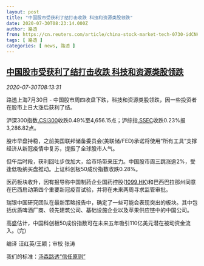 ```yaml
---
layout: post
title: "中国股市受获利了结打击收跌 科技和资源类股领跌"
date: 2020-07-30T08:23:14.000Z
author: 路透
from: https://cn.reuters.com/article/china-stock-market-tech-0730-idCNKCS24V172
tags: [ 路透 ]
categories: [ news, 路透 ]
---
```

<!--1596097394000-->
[中国股市受获利了结打击收跌 科技和资源类股领跌](https://cn.reuters.com/article/china-stock-market-tech-0730-idCNKCS24V172)
------

<div>
<div><i>2020-07-30T08:13:31</i></div><div class="StandardArticleBody_body"><p>路透上海7月30日 - 中国股市周四收盘下跌，科技和资源类股领跌，因一些投资者在股市上日大涨后获利了结。 </p><p>沪深300指数<a href="/investing/markets/index?symbol=.CSI300">.CSI300</a>收跌0.49%至4,656.15点；沪综指<a href="/investing/markets/index?symbol=.SSEC">.SSEC</a>收跌0.23%报3,286.82点。 </p><p>股市早盘持稳，之前美国联邦储备委员会(美联储/FED)承诺将使用“所有工具”支撑经济从新冠疫情中复苏，提振了全球股市人气。 </p><p>但午后时段，获利回吐步伐加大，给市场带来压力。中国股市周三跳涨逾2%，受逢低吸纳买盘推动。上证科创板50成份指数收跌0.28%。 </p><p>医药板块收升，因有报导称中国制药企业国药控股(<span id="symbol_1099.HK_2"><a href="//www.reuters.com/companies/1099.HK">1099.HK</a></span>)和巴西巴拉那州同意在巴西启动第四个重要新冠疫苗试验，并将在未来两周寻求监管审批。 </p><p>瑞银中国研究团队在最新策略报告中，确定了一些可能会表现突出的板块。其中包括优质啤酒厂商、领先建筑公司、基础设施企业以及苹果供应链中的中国公司。 </p><p>高盛估计，中国科创板50成份指数可在未来五年吸引110亿美元潜在被动资金流入。(完)  </p><div class="Attribution_container"><div class="Attribution_attribution"><p class="Attribution_content">编译 汪红英/王颖；审校 张涛 </p></div></div><div class="StandardArticleBody_trustBadgeContainer"><span class="StandardArticleBody_trustBadgeTitle">我们的标准：</span><span class="trustBadgeUrl"><a href="https://www.thomsonreuters.cn/content/dam/openweb/documents/pdf/china/brochures/about-us-1.pdf">汤森路透“信任原则”</a></span></div></div>
</div>
